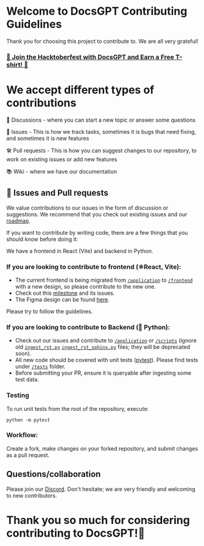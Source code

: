 # Welcome to DocsGPT Contributing Guidelines

Thank you for choosing this project to contribute to. We are all very grateful!

### [🎉 Join the Hacktoberfest with DocsGPT and Earn a Free T-shirt! 🎉](https://github.com/arc53/DocsGPT/blob/main/HACKTOBERFEST.md)

# We accept different types of contributions

📣 Discussions - where you can start a new topic or answer some questions

🐞 Issues - This is how we track tasks, sometimes it is bugs that need fixing, and sometimes it is new features

🛠️ Pull requests - This is how you can suggest changes to our repository, to work on existing issues or add new features

📚 Wiki - where we have our documentation


## 🐞 Issues and Pull requests

We value contributions to our issues in the form of discussion or suggestions. We recommend that you check out existing issues and our [roadmap](https://github.com/orgs/arc53/projects/2).

If you want to contribute by writing code, there are a few things that you should know before doing it:

We have a frontend in React (Vite) and backend in Python.

### If you are looking to contribute to frontend (⚛️React, Vite):

- The current frontend is being migrated from [`/application`](https://github.com/arc53/DocsGPT/tree/main/application) to [`/frontend`](https://github.com/arc53/DocsGPT/tree/main/frontend) with a new design, so please contribute to the new one.
- Check out this [milestone](https://github.com/arc53/DocsGPT/milestone/1) and its issues.
- The Figma design can be found [here](https://www.figma.com/file/OXLtrl1EAy885to6S69554/DocsGPT?node-id=0%3A1&t=hjWVuxRg9yi5YkJ9-1).

Please try to follow the guidelines.

### If you are looking to contribute to Backend (🐍 Python):
- Check out our issues and contribute to [`/application`](https://github.com/arc53/DocsGPT/tree/main/application) or [`/scripts`](https://github.com/arc53/DocsGPT/tree/main/scripts) (ignore old [`ingest_rst.py`](https://github.com/arc53/DocsGPT/blob/main/scripts/old/ingest_rst.py) [`ingest_rst_sphinx.py`](https://github.com/arc53/DocsGPT/blob/main/scripts/old/ingest_rst_sphinx.py) files; they will be deprecated soon).
- All new code should be covered with unit tests ([pytest](https://github.com/pytest-dev/pytest)). Please find tests under [`/tests`](https://github.com/arc53/DocsGPT/tree/main/tests) folder.
- Before submitting your PR, ensure it is queryable after ingesting some test data.

### Testing

To run unit tests from the root of the repository, execute:
```
python -m pytest
```

### Workflow:
Create a fork, make changes on your forked repository, and submit changes as a pull request.

## Questions/collaboration
Please join our [Discord](https://discord.gg/n5BX8dh8rU). Don't hesitate; we are very friendly and welcoming to new contributors.

# Thank you so much for considering contributing to DocsGPT!🙏
